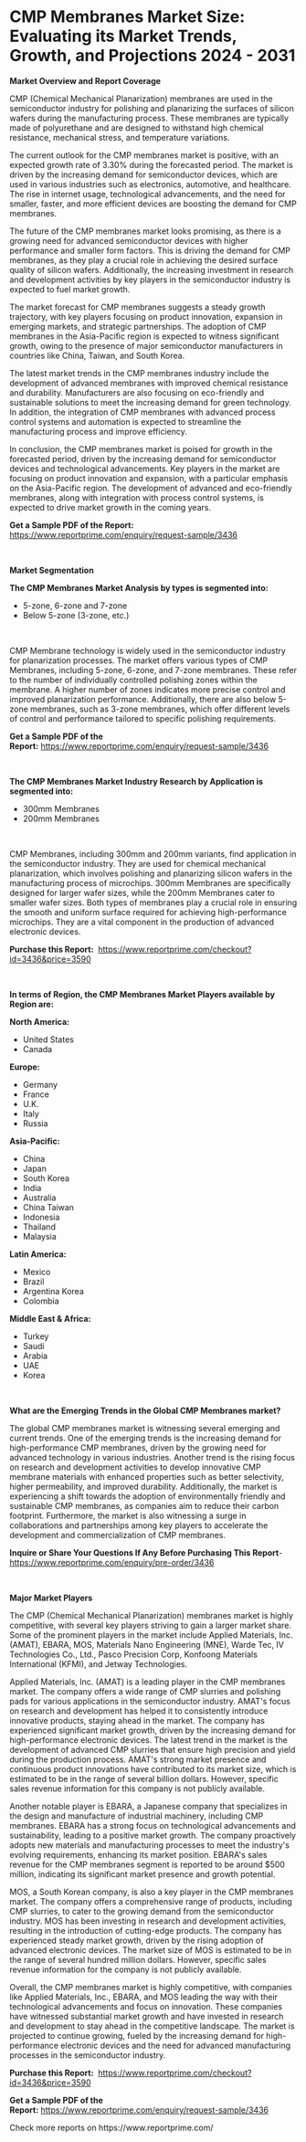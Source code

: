 <p><h1>CMP Membranes Market Size: Evaluating its Market Trends, Growth, and Projections 2024 - 2031</h1></p><p><strong>Market Overview and Report Coverage</strong></p>
<p><p>CMP (Chemical Mechanical Planarization) membranes are used in the semiconductor industry for polishing and planarizing the surfaces of silicon wafers during the manufacturing process. These membranes are typically made of polyurethane and are designed to withstand high chemical resistance, mechanical stress, and temperature variations.</p><p>The current outlook for the CMP membranes market is positive, with an expected growth rate of 3.30% during the forecasted period. The market is driven by the increasing demand for semiconductor devices, which are used in various industries such as electronics, automotive, and healthcare. The rise in internet usage, technological advancements, and the need for smaller, faster, and more efficient devices are boosting the demand for CMP membranes.</p><p>The future of the CMP membranes market looks promising, as there is a growing need for advanced semiconductor devices with higher performance and smaller form factors. This is driving the demand for CMP membranes, as they play a crucial role in achieving the desired surface quality of silicon wafers. Additionally, the increasing investment in research and development activities by key players in the semiconductor industry is expected to fuel market growth.</p><p>The market forecast for CMP membranes suggests a steady growth trajectory, with key players focusing on product innovation, expansion in emerging markets, and strategic partnerships. The adoption of CMP membranes in the Asia-Pacific region is expected to witness significant growth, owing to the presence of major semiconductor manufacturers in countries like China, Taiwan, and South Korea.</p><p>The latest market trends in the CMP membranes industry include the development of advanced membranes with improved chemical resistance and durability. Manufacturers are also focusing on eco-friendly and sustainable solutions to meet the increasing demand for green technology. In addition, the integration of CMP membranes with advanced process control systems and automation is expected to streamline the manufacturing process and improve efficiency.</p><p>In conclusion, the CMP membranes market is poised for growth in the forecasted period, driven by the increasing demand for semiconductor devices and technological advancements. Key players in the market are focusing on product innovation and expansion, with a particular emphasis on the Asia-Pacific region. The development of advanced and eco-friendly membranes, along with integration with process control systems, is expected to drive market growth in the coming years.</p></p>
<p><strong>Get a Sample PDF of the Report:</strong> <a href="https://www.reportprime.com/enquiry/request-sample/3436">https://www.reportprime.com/enquiry/request-sample/3436</a></p>
<p>&nbsp;</p>
<p><strong>Market Segmentation</strong></p>
<p><strong>The CMP Membranes Market Analysis by types is segmented into:</strong></p>
<p><ul><li>5-zone, 6-zone and 7-zone</li><li>Below 5-zone (3-zone, etc.)</li></ul></p>
<p>&nbsp;</p>
<p><p>CMP Membrane technology is widely used in the semiconductor industry for planarization processes. The market offers various types of CMP Membranes, including 5-zone, 6-zone, and 7-zone membranes. These refer to the number of individually controlled polishing zones within the membrane. A higher number of zones indicates more precise control and improved planarization performance. Additionally, there are also below 5-zone membranes, such as 3-zone membranes, which offer different levels of control and performance tailored to specific polishing requirements.</p></p>
<p><strong>Get a Sample PDF of the Report:</strong>&nbsp;<a href="https://www.reportprime.com/enquiry/request-sample/3436">https://www.reportprime.com/enquiry/request-sample/3436</a></p>
<p>&nbsp;</p>
<p><strong>The CMP Membranes Market Industry Research by Application is segmented into:</strong></p>
<p><ul><li>300mm Membranes</li><li>200mm Membranes</li></ul></p>
<p>&nbsp;</p>
<p><p>CMP Membranes, including 300mm and 200mm variants, find application in the semiconductor industry. They are used for chemical mechanical planarization, which involves polishing and planarizing silicon wafers in the manufacturing process of microchips. 300mm Membranes are specifically designed for larger wafer sizes, while the 200mm Membranes cater to smaller wafer sizes. Both types of membranes play a crucial role in ensuring the smooth and uniform surface required for achieving high-performance microchips. They are a vital component in the production of advanced electronic devices.</p></p>
<p><strong>Purchase this Report:</strong>&nbsp; <a href="https://www.reportprime.com/checkout?id=3436&price=3590">https://www.reportprime.com/checkout?id=3436&price=3590</a></p>
<p>&nbsp;</p>
<p><strong>In terms of Region, the CMP Membranes Market Players available by Region are:</strong></p>
<p>
    <p> <strong> North America: </strong>
        <ul>
            <li>United States</li>
            <li>Canada</li>
        </ul>
        </p> 
    <p> <strong> Europe: </strong>
        <ul>
            <li>Germany</li>
            <li>France</li>
            <li>U.K.</li>
            <li>Italy</li>
            <li>Russia</li>
        </ul>
        </p> 
    <p> <strong> Asia-Pacific: </strong>
        <ul>
            <li>China</li>
            <li>Japan</li>
            <li>South Korea</li>
            <li>India</li>
            <li>Australia</li>
            <li>China Taiwan</li>
            <li>Indonesia</li>
            <li>Thailand</li>
            <li>Malaysia</li>
        </ul>
        </p> 
    <p> <strong> Latin America: </strong>
        <ul>
            <li>Mexico</li>
            <li>Brazil</li>
            <li>Argentina Korea</li>
            <li>Colombia</li>
        </ul>
        </p> 
    <p> <strong> Middle East & Africa: </strong>
        <ul>
            <li>Turkey</li>
            <li>Saudi</li>
            <li>Arabia</li>
            <li>UAE</li>
            <li>Korea</li>
        </ul>
    </p>
    </p>
<p>&nbsp;</p>
<p><strong>What are the Emerging Trends in the Global CMP Membranes market?</strong></p>
<p><p>The global CMP membranes market is witnessing several emerging and current trends. One of the emerging trends is the increasing demand for high-performance CMP membranes, driven by the growing need for advanced technology in various industries. Another trend is the rising focus on research and development activities to develop innovative CMP membrane materials with enhanced properties such as better selectivity, higher permeability, and improved durability. Additionally, the market is experiencing a shift towards the adoption of environmentally friendly and sustainable CMP membranes, as companies aim to reduce their carbon footprint. Furthermore, the market is also witnessing a surge in collaborations and partnerships among key players to accelerate the development and commercialization of CMP membranes.</p></p>
<p><strong>Inquire or Share Your Questions If Any Before Purchasing This Report</strong>- <a href="https://www.reportprime.com/enquiry/pre-order/3436">https://www.reportprime.com/enquiry/pre-order/3436</a></p>
<p>&nbsp;</p>
<p><strong>Major Market Players</strong></p>
<p><p>The CMP (Chemical Mechanical Planarization) membranes market is highly competitive, with several key players striving to gain a larger market share. Some of the prominent players in the market include Applied Materials, Inc. (AMAT), EBARA, MOS, Materials Nano Engineering (MNE), Warde Tec, IV Technologies Co., Ltd., Pasco Precision Corp, Konfoong Materials International (KFMI), and Jetway Technologies.</p><p>Applied Materials, Inc. (AMAT) is a leading player in the CMP membranes market. The company offers a wide range of CMP slurries and polishing pads for various applications in the semiconductor industry. AMAT's focus on research and development has helped it to consistently introduce innovative products, staying ahead in the market. The company has experienced significant market growth, driven by the increasing demand for high-performance electronic devices. The latest trend in the market is the development of advanced CMP slurries that ensure high precision and yield during the production process. AMAT's strong market presence and continuous product innovations have contributed to its market size, which is estimated to be in the range of several billion dollars. However, specific sales revenue information for this company is not publicly available.</p><p>Another notable player is EBARA, a Japanese company that specializes in the design and manufacture of industrial machinery, including CMP membranes. EBARA has a strong focus on technological advancements and sustainability, leading to a positive market growth. The company proactively adopts new materials and manufacturing processes to meet the industry's evolving requirements, enhancing its market position. EBARA's sales revenue for the CMP membranes segment is reported to be around $500 million, indicating its significant market presence and growth potential.</p><p>MOS, a South Korean company, is also a key player in the CMP membranes market. The company offers a comprehensive range of products, including CMP slurries, to cater to the growing demand from the semiconductor industry. MOS has been investing in research and development activities, resulting in the introduction of cutting-edge products. The company has experienced steady market growth, driven by the rising adoption of advanced electronic devices. The market size of MOS is estimated to be in the range of several hundred million dollars. However, specific sales revenue information for the company is not publicly available.</p><p>Overall, the CMP membranes market is highly competitive, with companies like Applied Materials, Inc., EBARA, and MOS leading the way with their technological advancements and focus on innovation. These companies have witnessed substantial market growth and have invested in research and development to stay ahead in the competitive landscape. The market is projected to continue growing, fueled by the increasing demand for high-performance electronic devices and the need for advanced manufacturing processes in the semiconductor industry.</p></p>
<p><strong>Purchase this Report:</strong>&nbsp;&nbsp;<a href="https://www.reportprime.com/checkout?id=3436&price=3590">https://www.reportprime.com/checkout?id=3436&price=3590</a></p>
<p></p>
<p><strong>Get a Sample PDF of the Report:</strong>&nbsp;<a href="https://www.reportprime.com/enquiry/request-sample/3436">https://www.reportprime.com/enquiry/request-sample/3436</a></p>
<p>Check more reports on https://www.reportprime.com/</p>